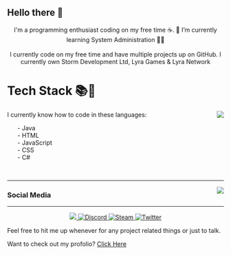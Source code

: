 ## Hello there 👋

<p align=center>
I'm a programming enthusiast coding on my free time ☕.
🌱 I’m currently learning System Administration 👨‍💻
<br />
<br />
I currently code on my free time and have multiple projects up on GitHub. I currently own Storm Development Ltd, Lyra Games & Lyra Network
<br />
<h1 align=left>Tech Stack 📚🌠</h1>
<p align=center>
<img align=right src="https://lanyard-profile-readme.vercel.app/api/821975119404335124?bg=00000000" />
<p align=left>
I currently know how to code in these languages:
<ul>
- Java
<br />
- HTML
<br />
- JavaScript
<br />
- CSS
<br />
- C#
<br />
</ul>
</p>
<br />
</p>


<!-- [![My GitHub stats](https://github-readme-stats.vercel.app/api/top-langs/?username=Spoony1337&theme=dark&show_icons=true&layout=compact)](https://github.com/Spoony1337)
-->
<hr />
<img align=right src="https://github-readme-stats.vercel.app/api?username=Spoony1337&theme=dark&show_icons=true&bg_color=00000000&title_color=00CCAA&text_color=dddddd" />

### Social Media

<hr />
<p align=center>
<a target="_blank" href="discord.lyra.gg">
    <img src="https://img.shields.io/badge/Discord-7289DA?style=for-the-badge&logo=discord&logoColor=white" />        
</a>
<a target="_blank" href="discord.lyra.gg">
  <img alt="Discord" src="https://img.shields.io/discord/805168792250220544?color=7289DA&label=My%20Server&style=for-the-badge">
</a>
<a target="_blank" href="https://steamcommunity.com/id/spoony/">
  <img alt="Steam" src="https://img.shields.io/badge/Steam-000000?style=for-the-badge&logo=steam&logoColor=white">
</a>
<a target="_blank" href="https://twitter.com/spoony1337">
  <img alt="Twitter" src="https://img.shields.io/badge/Twitter-1DA1F2?style=for-the-badge&logo=twitter&logoColor=white">
</a>
</p>

Feel free to hit me up whenever for any project related things or just to talk.

Want to check out my profolio? [Click Here](https://spoony.me)
